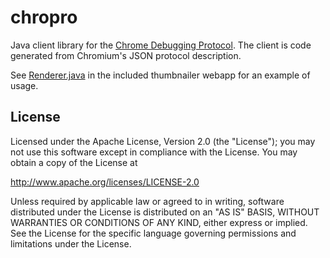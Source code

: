 # chropro

Java client library for the [Chrome Debugging Protocol](https://developer.chrome.com/devtools/docs/debugger-protocol). The client is code generated from Chromium's JSON protocol description.

See [Renderer.java](webapp/src/chropro/Renderer.java) in the included thumbnailer webapp for an example of usage.

## License

Licensed under the Apache License, Version 2.0 (the "License"); you may not use this software except in compliance with the License. You may obtain a copy of the License at

http://www.apache.org/licenses/LICENSE-2.0

Unless required by applicable law or agreed to in writing, software distributed under the License is distributed on an "AS IS" BASIS, WITHOUT WARRANTIES OR CONDITIONS OF ANY KIND, either express or implied. See the License for the specific language governing permissions and limitations under the License.
